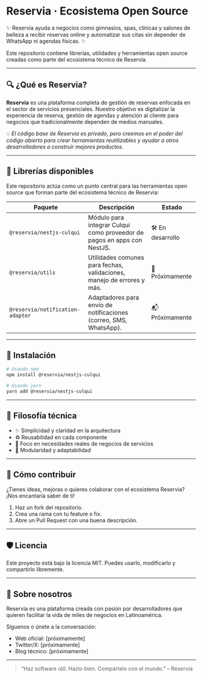 # Reservia · Ecosistema Open Source

✨ Reservia ayuda a negocios como gimnasios, spas, clínicas y salones de belleza a recibir reservas online y automatizar sus citas sin depender de WhatsApp ni agendas físicas. ✨

Este repositorio contiene librerías, utilidades y herramientas open source creadas como parte del ecosistema técnico de Reservia.

---

## 🔍 ¿Qué es Reservia?

**Reservia** es una plataforma completa de gestión de reservas enfocada en el sector de servicios presenciales. Nuestro objetivo es digitalizar la experiencia de reserva, gestión de agendas y atención al cliente para negocios que tradicionalmente dependen de medios manuales.

💡 *El código base de Reservia es privado, pero creemos en el poder del código abierto para crear herramientas reutilizables y ayudar a otros desarrolladores a construir mejores productos.*

---

## 📆 Librerías disponibles

Este repositorio actúa como un punto central para las herramientas open source que forman parte del ecosistema técnico de Reservia:

| Paquete                           | Descripción                                                                 | Estado            |
|-----------------------------------|------------------------------------------------------------------------------|-------------------|
| `@reservia/nestjs-culqui`         | Módulo para integrar Culqui como proveedor de pagos en apps con NestJS.     | 🛠️ En desarrollo   |
| `@reservia/utils`                 | Utilidades comunes para fechas, validaciones, manejo de errores y más.      | 🧪 Próximamente    |
| `@reservia/notification-adapter` | Adaptadores para envío de notificaciones (correo, SMS, WhatsApp).           | 📬 Próximamente    |

---

## 📅 Instalación

```bash
# Usando npm
npm install @reservia/nestjs-culqui

# Usando yarn
yarn add @reservia/nestjs-culqui
```

---

## 🧐 Filosofía técnica

- ✨ Simplicidad y claridad en la arquitectura
- ♻️ Reusabilidad en cada componente
- 💼 Foco en necesidades reales de negocios de servicios
- 🧱 Modularidad y adaptabilidad

---

## 🤝 Cómo contribuir

¿Tienes ideas, mejoras o quieres colaborar con el ecosistema Reservia? ¡Nos encantaría saber de ti!

1. Haz un fork del repositorio.
2. Crea una rama con tu feature o fix.
3. Abre un Pull Request con una buena descripción.

---

## 🛡️ Licencia

Este proyecto está bajo la licencia MIT. Puedes usarlo, modificarlo y compartirlo libremente.

---

## 💬 Sobre nosotros

Reservia es una plataforma creada con pasión por desarrolladores que quieren facilitar la vida de miles de negocios en Latinoamérica.

Síguenos o únete a la conversación:

- Web oficial: [próximamente]
- Twitter/X: [próximamente]
- Blog técnico: [próximamente]

---

> “Haz software útil. Hazlo bien. Compártelo con el mundo.” – Reservia

